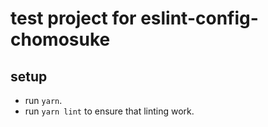 # test project for eslint-config-chomosuke

## setup
- run `yarn`.
- run `yarn lint` to ensure that linting work.
